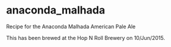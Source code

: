 # anaconda_malhada
Recipe for the Anaconda Malhada American Pale Ale

This has been brewed at the Hop N Roll Brewery on 10/Jun/2015.
